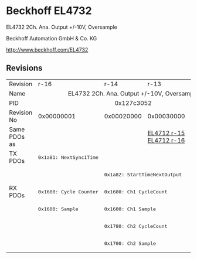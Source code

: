 # Beckhoff EL4732

EL4732 2Ch. Ana. Output +/-10V, Oversample

Beckhoff Automation GmbH & Co. KG

http://www.beckhoff.com/EL4732

## Revisions
<table>
<tr >
<td>Revision</td>
<td>r-16</td>
<td>r-14</td>
<td>r-13</td>
<td>r-12</td>
</tr>
<tr >
<td>Name</td>
<td colspan=4 align="center">EL4732 2Ch. Ana. Output +/-10V, Oversample</td>
</tr>
<tr >
<td>PID</td>
<td colspan=4 align="center">0x127c3052</td>
</tr>
<tr >
<td>Revision No</td>
<td>0x00000001</td>
<td>0x00020000</td>
<td>0x00030000</td>
<td>0x00040000</td>
</tr>
<tr >
<td>Same PDOs as</td>
<td></td>
<td colspan=3 align="center"><a href="EL4712">EL4712 r-15</a><br/><a href="EL4712">EL4712 r-16</a></td>
</tr>
<tr class="txpdo pdosection">
<td rowspan=2 valign=top>TX PDOs</td>
<td><pre>0x1a81: NextSync1Time</pre></td>
<td colspan=4 align="left"></td>
</tr>
<tr class="txpdo pdosection">
<td></td>
<td colspan=3 align="left"><pre>0x1a82: StartTimeNextOutput</pre></td>
</tr>
<tr class="rxpdo pdosection">
<td rowspan=4 valign=top>RX PDOs</td>
<td><pre>0x1680: Cycle Counter</pre></td>
<td colspan=3 align="left"><pre>0x1680: Ch1 CycleCount</pre></td>
<td></td>
</tr>
<tr class="rxpdo pdosection">
<td><pre>0x1600: Sample</pre></td>
<td colspan=3 align="left"><pre>0x1600: Ch1 Sample</pre></td>
</tr>
<tr class="rxpdo pdosection">
<td></td>
<td colspan=3 align="left"><pre>0x1780: Ch2 CycleCount</pre></td>
</tr>
<tr class="rxpdo pdosection">
<td></td>
<td colspan=3 align="left"><pre>0x1700: Ch2 Sample</pre></td>
</tr>
</table>
